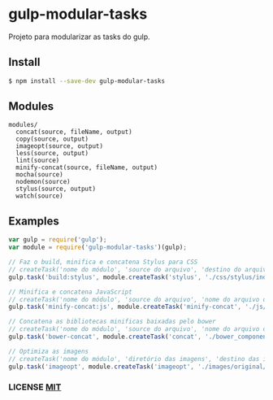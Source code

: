 # gulp-modular-tasks
Projeto para modularizar as tasks do gulp.

## Install

```sh
$ npm install --save-dev gulp-modular-tasks
```

## Modules
    modules/
      concat(source, fileName, output)
      copy(source, output)
      imageopt(source, output)
      less(source, output)
      lint(source)
      minify-concat(source, fileName, output)
      mocha(source)
      nodemon(source)
      stylus(source, output)
      watch(source)

## Examples

```javascript
var gulp = require('gulp');
var module = require('gulp-modular-tasks')(gulp);

// Faz o build, minifica e concatena Stylus para CSS
// createTask('nome do módulo', 'source do arquivo', 'destino do arquivo compilado')
gulp.task('build:stylus', module.createTask('stylus', './css/stylus/index.styl', './build/css'));

// Minifica e concatena JavaScript
// createTask('nome do módulo', 'source do arquivo', 'nome do arquivo de destino do js concatenado' 'destino do arquivo compilado')
gulp.task('minify-concat:js', module.createTask('minify-concat', './js/index.js', 'all.min.js', './build/js'));

// Concatena as bibliotecas minificas baixadas pelo bower
// createTask('nome do módulo', 'source do arquivo', 'nome do arquivo de destino do js concatenado' 'destino do arquivo compilado')
gulp.task('bower-concat', module.createTask('concat', './bower_components/**/*.min.js', 'components.min.js', './build/js'));

// Optimiza as imagens
// createTask('nome do módulo', 'diretório das imagens', 'destino das imagens optimizadas')
gulp.task('imageopt', module.createTask('imageopt', './images/original/*.*', './build/images'));
```

### LICENSE [MIT](LICENSE)
